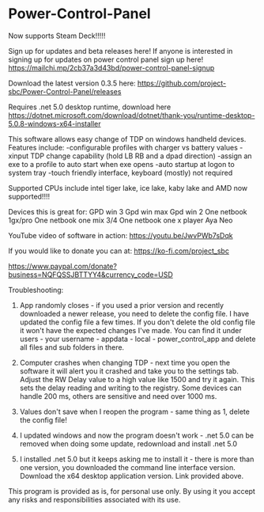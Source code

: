 # Power-Control-Panel

Now supports Steam Deck!!!!!

Sign up for updates and beta releases here! If anyone is interested in signing up for updates on power control panel sign up here! https://mailchi.mp/2cb37a3d43bd/power-control-panel-signup

Download the latest version 0.3.5 here: https://github.com/project-sbc/Power-Control-Panel/releases

Requires .net 5.0 desktop runtime, download here
https://dotnet.microsoft.com/download/dotnet/thank-you/runtime-desktop-5.0.8-windows-x64-installer

This software allows easy change of TDP on windows handheld devices. 
Features include: 
-configurable profiles with charger vs battery values
-xinput TDP change capability (hold LB RB and a dpad direction)
-assign an exe to a profile to auto start when exe opens
-auto startup at logon to system tray 
-touch friendly interface, keyboard (mostly) not required

Supported CPUs include intel tiger lake, ice lake, kaby lake and 
AMD now supported!!!!

Devices this is great for:
GPD win 3
Gpd win max
Gpd win 2
One netbook 1gx/pro
One netbook one mix 3/4
One netbook one x player
Aya Neo


YouTube video of software in action: https://youtu.be/JwvPWb7sDqk


If you would like to donate you can at:
https://ko-fi.com/project_sbc

https://www.paypal.com/donate?business=NQFQSSJBTTYY4&currency_code=USD



Troubleshooting:
1. App randomly closes - if you used a prior version and recently downloaded a newer release, you need to delete the config file. I have updated the config file a few times. If you don't delete the old config file it won't have the expected changes I've made.
You can find it under users - your username - appdata - local - power_control_app and delete all files and sub folders in there.

2. Computer crashes when changing TDP - next time you open the software it will alert you it crashed and take you to the settings tab. Adjust the RW Delay value to a high value like 1500 and try it again. This sets the delay reading and writing to the registry. Some devices can handle 200 ms, others are sensitive and need over 1000 ms.

3. Values don't save when I reopen the program - same thing as 1, delete the config file!

4. I updated windows and now the program doesn't work - .net 5.0 can be removed when doing some update, redownload and install .net 5.0 

5. I installed .net 5.0 but it keeps asking me to install it - there is more than one version, you downloaded the command line interface version. Download the x64 desktop application version. Link provided above.

This program is provided as is, for personal use only. By using it you accept any risks and responsibilities associated with its use. 

